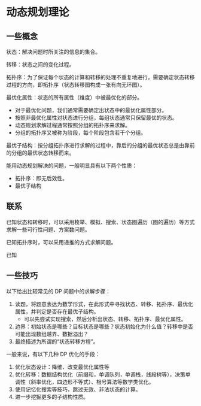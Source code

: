 # 动态规划理论

## 一些概念

状态：解决问题时所关注的信息的集合。

转移：状态之间的变化过程。

拓扑序：为了保证每个状态的计算和转移的处理不重复地进行，需要确定状态转移过程的方向，即拓扑序（状态转移图构成一张有向无环图）。

最优化属性：状态的所有属性（维度）中被最优化的部分。

- 对于最优化问题，我们通常需要确定出状态中的最优化属性部分。
- 按照非最优化属性对状态进行分组，每组状态通常只保留最优的状态。
- 动态规划求解过程通常按照分组的拓扑序来求解。
- 分组的拓扑序又被称为阶段，每个阶段包含若干个分组。

最优子结构：按分组拓扑序进行求解的过程中，靠后的分组的最优状态总是由靠前的分组的最优状态转移而来。

能用动态规划解决的问题，一般明显具有以下两个性质：

- 拓扑序：即无后效性。
- 最优子结构

## 联系

已知状态和转移时，可以采用枚举、模拟、搜索、状态图遍历（图的遍历）等方式求解一些可行性问题、方案数问题。

已知拓扑序时，可以采用递推的方式求解问题。

已知

## 一些技巧

以下给出比较常见的 DP 问题中的求解步骤：

1. 读题，将题意表达为数学形式，在此形式中寻找状态、转移、拓扑序、最优化属性，并判定是否存在最优子结构。
   - 可以先尝试实现搜索，然后分析出状态、转移、拓扑序、最优化属性。
2. 边界：初始状态是哪些？目标状态是哪些？状态初始化为什么值？转移中是否可能出现数组越界、数据溢出？
3. 最终描述为所谓的“状态转移方程”。

一般来说，有以下几种 DP 优化的手段：

1. 优化状态设计：降维、改变最优化属性等
2. 优化转移：数据结构优化（前缀和，单调队列，单调栈，线段树等），决策单调性（斜率优化，四边形不等式）、根号算法等数学类优化。
3. 使用记忆化搜索等技巧，跳过无效、非法状态的计算。
4. 进一步挖掘更多的子结构性质。

